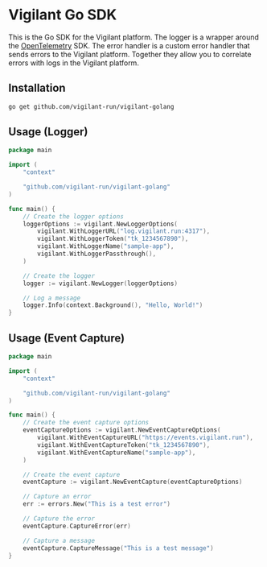 # Vigilant Go SDK

This is the Go SDK for the Vigilant platform. The logger is a wrapper around the [OpenTelemetry](https://opentelemetry.io/) SDK. The error handler is a custom error handler that sends errors to the Vigilant platform. Together they allow you to correlate errors with logs in the Vigilant platform.

## Installation

```bash
go get github.com/vigilant-run/vigilant-golang
```

## Usage (Logger)

```go
package main

import (
    "context"

    "github.com/vigilant-run/vigilant-golang"
)

func main() {
    // Create the logger options
    loggerOptions := vigilant.NewLoggerOptions(
        vigilant.WithLoggerURL("log.vigilant.run:4317"),
        vigilant.WithLoggerToken("tk_1234567890"),
        vigilant.WithLoggerName("sample-app"),
        vigilant.WithLoggerPassthrough(),
    )

    // Create the logger
    logger := vigilant.NewLogger(loggerOptions)

    // Log a message
    logger.Info(context.Background(), "Hello, World!")
}
```

## Usage (Event Capture)

```go
package main

import (
    "context"

    "github.com/vigilant-run/vigilant-golang"
)

func main() {
    // Create the event capture options
    eventCaptureOptions := vigilant.NewEventCaptureOptions(
        vigilant.WithEventCaptureURL("https://events.vigilant.run"),
        vigilant.WithEventCaptureToken("tk_1234567890"),
        vigilant.WithEventCaptureName("sample-app"),
    )

    // Create the event capture
    eventCapture := vigilant.NewEventCapture(eventCaptureOptions)

    // Capture an error
    err := errors.New("This is a test error")

    // Capture the error
    eventCapture.CaptureError(err)

    // Capture a message
    eventCapture.CaptureMessage("This is a test message")
}
```
